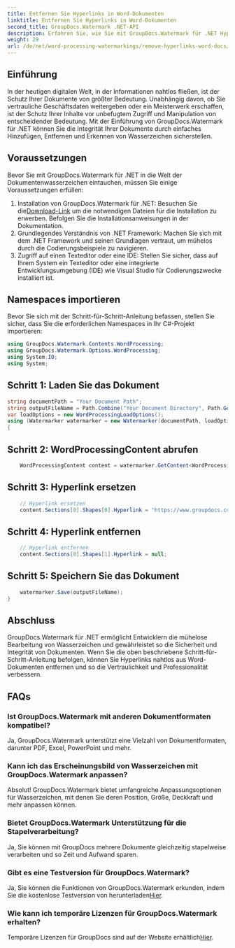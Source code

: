 ```yaml
---
title: Entfernen Sie Hyperlinks in Word-Dokumenten
linktitle: Entfernen Sie Hyperlinks in Word-Dokumenten
second_title: GroupDocs.Watermark .NET-API
description: Erfahren Sie, wie Sie mit GroupDocs.Watermark für .NET Hyperlinks aus Word-Dokumenten entfernen. Erhöhen Sie mühelos die Dokumentensicherheit.
weight: 29
url: /de/net/word-processing-watermarkings/remove-hyperlinks-word-docs/
---
```

## Einführung
In der heutigen digitalen Welt, in der Informationen nahtlos fließen, ist der Schutz Ihrer Dokumente von größter Bedeutung. Unabhängig davon, ob Sie vertrauliche Geschäftsdaten weitergeben oder ein Meisterwerk erschaffen, ist der Schutz Ihrer Inhalte vor unbefugtem Zugriff und Manipulation von entscheidender Bedeutung. Mit der Einführung von GroupDocs.Watermark für .NET können Sie die Integrität Ihrer Dokumente durch einfaches Hinzufügen, Entfernen und Erkennen von Wasserzeichen sicherstellen.
## Voraussetzungen
Bevor Sie mit GroupDocs.Watermark für .NET in die Welt der Dokumentenwasserzeichen eintauchen, müssen Sie einige Voraussetzungen erfüllen:
1.  Installation von GroupDocs.Watermark für .NET: Besuchen Sie die[Download-Link](https://releases.groupdocs.com/Watermark/net/) um die notwendigen Dateien für die Installation zu erwerben. Befolgen Sie die Installationsanweisungen in der Dokumentation.
2. Grundlegendes Verständnis von .NET Framework: Machen Sie sich mit dem .NET Framework und seinen Grundlagen vertraut, um mühelos durch die Codierungsbeispiele zu navigieren.
3. Zugriff auf einen Texteditor oder eine IDE: Stellen Sie sicher, dass auf Ihrem System ein Texteditor oder eine integrierte Entwicklungsumgebung (IDE) wie Visual Studio für Codierungszwecke installiert ist.

## Namespaces importieren
Bevor Sie sich mit der Schritt-für-Schritt-Anleitung befassen, stellen Sie sicher, dass Sie die erforderlichen Namespaces in Ihr C#-Projekt importieren:
```csharp
using GroupDocs.Watermark.Contents.WordProcessing;
using GroupDocs.Watermark.Options.WordProcessing;
using System.IO;
using System;
```
## Schritt 1: Laden Sie das Dokument
```csharp
string documentPath = "Your Document Path";
string outputFileName = Path.Combine("Your Document Directory", Path.GetFileName(documentPath));
var loadOptions = new WordProcessingLoadOptions();
using (Watermarker watermarker = new Watermarker(documentPath, loadOptions))
{
```
## Schritt 2: WordProcessingContent abrufen
```csharp
    WordProcessingContent content = watermarker.GetContent<WordProcessingContent>();
```
## Schritt 3: Hyperlink ersetzen
```csharp
    // Hyperlink ersetzen
    content.Sections[0].Shapes[0].Hyperlink = "https://www.groupdocs.com/“;
```
## Schritt 4: Hyperlink entfernen
```csharp
    // Hyperlink entfernen
    content.Sections[0].Shapes[1].Hyperlink = null;
```
## Schritt 5: Speichern Sie das Dokument
```csharp
    watermarker.Save(outputFileName);
}
```

## Abschluss
GroupDocs.Watermark für .NET ermöglicht Entwicklern die mühelose Bearbeitung von Wasserzeichen und gewährleistet so die Sicherheit und Integrität von Dokumenten. Wenn Sie die oben beschriebene Schritt-für-Schritt-Anleitung befolgen, können Sie Hyperlinks nahtlos aus Word-Dokumenten entfernen und so die Vertraulichkeit und Professionalität verbessern.
## FAQs
### Ist GroupDocs.Watermark mit anderen Dokumentformaten kompatibel?
Ja, GroupDocs.Watermark unterstützt eine Vielzahl von Dokumentformaten, darunter PDF, Excel, PowerPoint und mehr.
### Kann ich das Erscheinungsbild von Wasserzeichen mit GroupDocs.Watermark anpassen?
Absolut! GroupDocs.Watermark bietet umfangreiche Anpassungsoptionen für Wasserzeichen, mit denen Sie deren Position, Größe, Deckkraft und mehr anpassen können.
### Bietet GroupDocs.Watermark Unterstützung für die Stapelverarbeitung?
Ja, Sie können mit GroupDocs mehrere Dokumente gleichzeitig stapelweise verarbeiten und so Zeit und Aufwand sparen.
### Gibt es eine Testversion für GroupDocs.Watermark?
 Ja, Sie können die Funktionen von GroupDocs.Watermark erkunden, indem Sie die kostenlose Testversion von herunterladen[Hier](https://releases.groupdocs.com/).
### Wie kann ich temporäre Lizenzen für GroupDocs.Watermark erhalten?
 Temporäre Lizenzen für GroupDocs sind auf der Website erhältlich[Hier](https://purchase.groupdocs.com/temporary-license/).